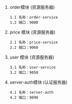 1. order模块 (资源服务器)
    ```text
    1.1 名称：order-service
    1.2 端口：9080
    ```
2. price 模块 (资源服务器)
    ```text
    2.1 名称：price-service
    2.2 端口：9060
    ```
3. user 模块 (资源服务器)
    ```text
    3.1 名称：user-service
    3.2 端口：9050
    ```
4. server-auth模块 (认证服务器)
    ```text
    4.1 名称：server-auth
    4.2 端口：9090
    ```
    